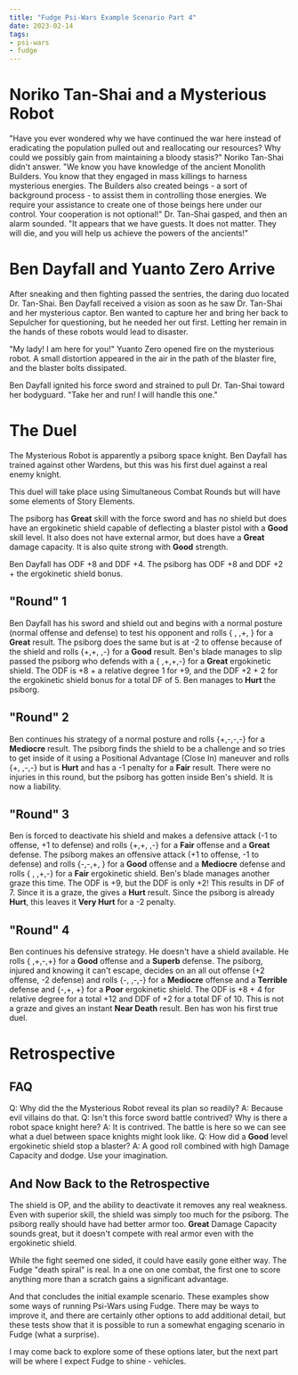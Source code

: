 ```yaml
---
title: "Fudge Psi-Wars Example Scenario Part 4"
date: 2023-02-14
tags:
- psi-wars
- fudge
---
```


# Noriko Tan-Shai and a Mysterious Robot
"Have you ever wondered why we have continued the war here instead of eradicating the population pulled out and reallocating our resources? Why could we possibly gain from maintaining a bloody stasis?"
Noriko Tan-Shai didn't answer.
"We know you have knowledge of the ancient Monolith Builders. You know that they engaged in mass killings to harness mysterious energies. The Builders also created beings - a sort of background process - to assist them in controlling those energies. We require your assistance to create one of those beings here under our control. Your cooperation is not optional!"
Dr. Tan-Shai gasped, and then an alarm sounded.
"It appears that we have guests. It does not matter. They will die, and you will help us achieve the powers of the ancients!"

# Ben Dayfall and Yuanto Zero Arrive
After sneaking and then fighting passed the sentries, the daring duo located Dr. Tan-Shai. Ben Dayfall received a vision as soon as he saw Dr. Tan-Shai and her mysterious captor. Ben wanted to capture her and bring her back to Sepulcher for questioning, but he needed her out first. Letting her remain in the hands of these robots would lead to disaster. 

"My lady! I am here for you!" Yuanto Zero opened fire on the mysterious robot. A small distortion appeared in the air in the path of the blaster fire, and the blaster bolts dissipated.

Ben Dayfall ignited his force sword and strained to pull Dr. Tan-Shai toward her bodyguard. "Take her and run! I will handle this one."

# The Duel
The Mysterious Robot is apparently a psiborg space knight. Ben Dayfall has trained against other Wardens, but this was his first duel against a real enemy knight.

This duel will take place using Simultaneous Combat Rounds but will have some elements of Story Elements.

The psiborg has **Great** skill with the force sword and has no shield but does have an ergokinetic shield capable of deflecting a blaster pistol with a **Good** skill level. It also does not have external armor, but does have a **Great** damage capacity. It is also quite strong with **Good** strength.

Ben Dayfall has ODF +8 and DDF +4.
The psiborg has ODF +8 and DDF +2 + the ergokinetic shield bonus.

## "Round" 1
Ben Dayfall has his sword and shield out and begins with a normal posture (normal offense and defense) to test his opponent and rolls { , ,+, } for a **Great** result.
The psiborg does the same but is at -2 to offense because of the shield and rolls {+,+, ,-} for a **Good** result.
Ben's blade manages to slip passed the psiborg who defends with a { ,+,+,-} for a **Great** ergokinetic shield. The ODF is +8 + a relative degree 1 for +9, and the DDF +2 + 2 for the ergokinetic shield bonus for a total DF of 5. Ben manages to **Hurt** the psiborg.

## "Round" 2
Ben continues his strategy of a normal posture and rolls {+,-,-,-} for a **Mediocre** result.
The psiborg finds the shield to be a challenge and so tries to get inside of it using a Positional Advantage (Close In) maneuver and rolls {+, ,-,-} but is **Hurt** and has a -1 penalty for a **Fair** result.
There were no injuries in this round, but the psiborg has gotten inside Ben's shield. It is now a liability.

## "Round" 3
Ben is forced to deactivate his shield and makes a defensive attack (-1 to offense, +1 to defense) and rolls {+,+, ,-} for a **Fair** offense and a **Great** defense.
The psiborg makes an offensive attack (+1 to offense, -1 to defense) and rolls {-,-,+, } for a **Good** offense and a **Mediocre** defense and rolls { , ,+,-} for a **Fair** ergokinetic shield.
Ben's blade manages another graze this time. The ODF is +9, but the DDF is only +2! This results in DF of 7. Since it is a graze, the gives a **Hurt** result. Since the psiborg is already **Hurt**, this leaves it **Very Hurt** for a -2 penalty.

## "Round" 4
Ben continues his defensive strategy. He doesn't have a shield available. He rolls { ,+,-,+} for a **Good** offense and a **Superb** defense.
The psiborg, injured and knowing it can't escape, decides on an all out offense (+2 offense, -2 defense) and rolls {-, ,-,-} for a **Mediocre** offense and a **Terrible** defense and {-,+, +} for a **Poor** ergokinetic shield.
The ODF is +8 + 4 for relative degree for a total +12 and DDF of +2 for a total DF of 10. This is not a graze and gives an instant **Near Death** result. Ben has won his first true duel.

# Retrospective
## FAQ
Q: Why did the the Mysterious Robot reveal its plan so readily?
A: Because evil villains do that.
Q: Isn't this force sword battle contrived? Why is there a robot space knight here?
A: It is contrived. The battle is here so we can see what a duel between space knights might look like.
Q: How did a **Good** level ergokinetic shield stop a blaster?
A: A good roll combined with high Damage Capacity and dodge. Use your imagination.

## And Now Back to the Retrospective
The shield is OP, and the ability to deactivate it removes any real weakness. Even with superior skill, the shield was simply too much for the psiborg. The psiborg really should have had better armor too. **Great** Damage Capacity sounds great, but it doesn't compete with real armor even with the ergokinetic shield.

While the fight seemed one sided, it could have easily gone either way. The Fudge "death spiral" is real. In a one on one combat, the first one to score anything more than a scratch gains a significant advantage.

And that concludes the initial example scenario. These examples show some ways of running Psi-Wars using Fudge. There may be ways to improve it, and there are certainly other options to add additional detail, but these tests show that it is possible to run a somewhat engaging scenario in Fudge (what a surprise).

I may come back to explore some of these options later, but the next part will be where I expect Fudge to shine - vehicles.
